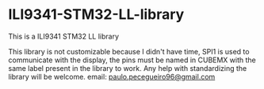 # ILI9341-STM32-LL-library
This is a ILI9341 STM32 LL library

This library is not customizable because I didn't have time, SPI1 is used to communicate with the display, the pins must be named in CUBEMX with the same label present in the library to work. Any help with standardizing the library will be welcome.
email: paulo.pecegueiro96@gmail.com
